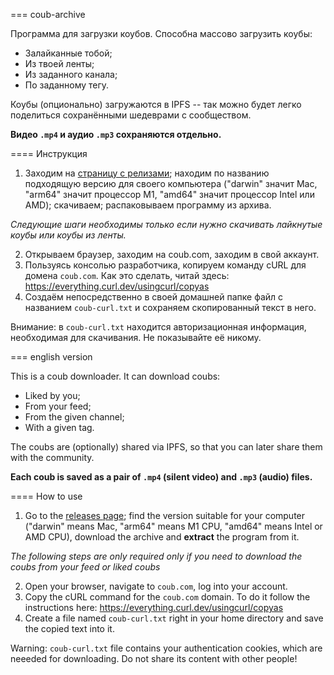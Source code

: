 === coub-archive

Программа для загрузки коубов. Способна массово загрузить коубы:
  - Залайканные тобой;
  - Из твоей ленты;
  - Из заданного канала;
  - По заданному тегу.

Коубы (опционально) загружаются в IPFS -- так можно будет легко поделиться сохранёнными шедеврами с сообществом.

**Видео `.mp4` и аудио `.mp3` сохраняются отдельно.**

==== Инструкция

1. Заходим на [страницу с релизами](https://github.com/tekhnus/coub-archive/releases); находим по названию подходящую версию для своего компьютера ("darwin" значит Mac, "arm64" значит процессор M1, "amd64" значит процессор Intel или AMD); скачиваем; распаковываем программу из архива.

*Следующие шаги необходимы только если нужно скачивать лайкнутые коубы или коубы из ленты.*

2. Открываем браузер, заходим на coub.com, заходим в свой аккаунт.
3. Пользуясь консолью разработчика, копируем команду cURL для домена `coub.com`. Как это сделать, читай здесь: https://everything.curl.dev/usingcurl/copyas
4. Создаём непосредственно в своей домашней папке файл с названием `coub-curl.txt` и сохраняем скопированный текст в него.

Внимание: в `coub-curl.txt` находится авторизационная информация, необходимая для скачивания. Не показывайте её никому.

=== english version

This is a coub downloader. It can download coubs:
  - Liked by you;
  - From your feed;
  - From the given channel;
  - With a given tag.

The coubs are (optionally) shared via IPFS, so that you can later share them with the community.

**Each coub is saved as a pair of `.mp4` (silent video) and `.mp3` (audio) files.**

==== How to use

1. Go to the [releases page](https://github.com/tekhnus/coub-archive/releases); find the version suitable for your computer ("darwin" means Mac, "arm64" means M1 CPU, "amd64" means Intel or AMD CPU), download the archive and **extract** the program from it.

*The following steps are only required only if you need to download the coubs from your feed or liked coubs*

2. Open your browser, navigate to `coub.com`, log into your account.
3. Copy the cURL command for the `coub.com` domain. To do it follow the instructions here: https://everything.curl.dev/usingcurl/copyas
4. Create a file named `coub-curl.txt` right in your home directory and save the copied text into it.



Warning: `coub-curl.txt` file contains your authentication cookies, which are neeeded for downloading. Do not share its content with other people!

